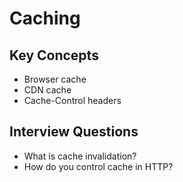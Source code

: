# Caching

## Key Concepts
- Browser cache
- CDN cache
- Cache-Control headers

## Interview Questions
- What is cache invalidation?
- How do you control cache in HTTP?
